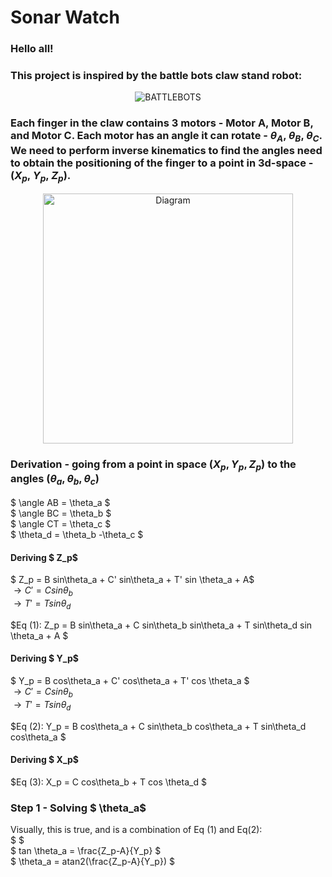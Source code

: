 # Sonar Watch

### Hello all! 

### This project is inspired by the battle bots claw stand robot:

<div align="center">
  <img src="assets/BattleBots.gif" alt="BATTLEBOTS" />
</div>


### Each finger in the claw contains 3 motors - Motor A, Motor B, and Motor C. Each motor has an angle it can rotate  - $\theta_A$, $\theta_B$, $\theta_C$. We need to perform inverse kinematics to find the angles need to obtain the positioning of the finger to a point in 3d-space - ($X_p$, $Y_p$, $Z_p$).   


<div align="center">
  <img src="assets/Ball_and_Stick_Diagram.png" alt="Diagram" width="400"/>
</div>


### Derivation - going from a point in space $(X_p,Y_p,Z_p)$ to the angles $(θ_a, θ_b, θ_c)$

$ \angle AB   =  \theta_a $  
$ \angle BC   =  \theta_b $  
$ \angle CT   =  \theta_c $  
$ \theta_d   =  \theta_b -\theta_c $  

#### Deriving $ Z_p$

$ Z_p = B sin\theta_a   +   C' sin\theta_a   +   T'  sin \theta_a   +   A$  
$\rightarrow   C'   =   C sin\theta_b$  
$\rightarrow   T'   =   T sin\theta_d$  

$Eq  (1):  Z_p = B sin\theta_a   +   C sin\theta_b sin\theta_a   +   T sin\theta_d  sin \theta_a  +   A $  

#### Deriving $ Y_p$

$ Y_p = B cos\theta_a   +   C' cos\theta_a   +   T'  cos \theta_a $  
$\rightarrow   C'   =   C sin\theta_b$  
$\rightarrow   T'   =   T sin\theta_d$  

$Eq  (2):  Y_p = B cos\theta_a   +   C sin\theta_b cos\theta_a   +   T sin\theta_d  cos\theta_a $  
 
#### Deriving $ X_p$

$Eq  (3):   X_p =   C cos\theta_b   +   T  cos \theta_d $

### Step 1 - Solving $ \theta_a$

Visually, this is true, and is a combination of Eq (1) and Eq(2):  
$ $  
$ tan \theta_a   =   \frac{Z_p-A}{Y_p} $  
$ \theta_a   =   atan2(\frac{Z_p-A}{Y_p}) $